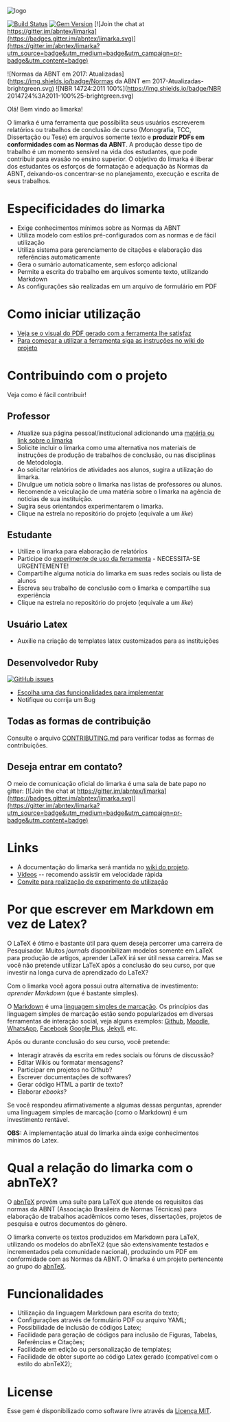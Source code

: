 ![logo](https://raw.githubusercontent.com/wiki/abntex/limarka/imagens/limarka-logo.png)

[![Build Status](https://travis-ci.org/abntex/limarka.svg?branch=master)](https://travis-ci.org/abntex/limarka) [![Gem Version](https://badge.fury.io/rb/limarka.svg)](https://badge.fury.io/rb/limarka) [![Join the chat at https://gitter.im/abntex/limarka](https://badges.gitter.im/abntex/limarka.svg)](https://gitter.im/abntex/limarka?utm_source=badge&utm_medium=badge&utm_campaign=pr-badge&utm_content=badge)

![Normas da ABNT em 2017: Atualizadas](https://img.shields.io/badge/Normas da ABNT em 2017-Atualizadas-brightgreen.svg) ![NBR 14724:2011 100%](https://img.shields.io/badge/NBR 2014724%3A2011-100%25-brightgreen.svg)

Olá! Bem vindo ao limarka!

<!-- Show what you're doing, for who, and why.  -->

O limarka é uma ferramenta que possibilita seus usuários escreverem relatórios ou trabalhos de conclusão de curso (Monografia, TCC, Dissertação ou Tese) em arquivos somente texto e **produzir PDFs em conformidades com as Normas da ABNT**. A produção desse tipo de trabalho é um momento sensível na vida dos estudantes, que pode contribuir para evasão no ensino superior. O objetivo do limarka é liberar dos estudantes os esforços de formatação e adequação às Normas da ABNT, deixando-os concentrar-se no planejamento, execução e escrita de seus trabalhos.


# Especificidades do limarka

<!-- Explain what makes your project special, useful, exciting! -->

* Exige conhecimentos mínimos sobre as Normas da ABNT
* Utiliza modelo com estilos pré-configurados com as normas e de fácil utilização
* Utiliza sistema para gerenciamento de citações e elaboração das referências automaticamente
* Gera o sumário automaticamente, sem esforço adicional
* Permite a escrita do trabalho em arquivos somente texto, utilizando Markdown
* As configurações são realizadas em um arquivo de formulário em PDF

# Como iniciar utilização

<!-- Show how to get started using or contribution to the project -->

- [Veja se o visual do PDF gerado com a ferramenta lhe satisfaz](https://github.com/abntex/trabalho-academico-limarka/releases/download/v0.2.0/xxx-Monografia-projeto.pdf)
- [Para começar a utilizar a ferramenta siga as instruções no wiki do projeto](https://github.com/abntex/limarka/wiki)

# Contribuindo com o projeto

<!-- State what resources and contributions you're looking for -->

Veja como é fácil contribuir! 

## Professor

- Atualize sua página pessoal/institucional adicionando uma [matéria ou link sobre o limarka](https://github.com/abntex/limarka/wiki/Imprensa)
- Solicite incluir o limarka como uma alternativa nos materiais de instruções de produção de trabalhos de conclusão, ou nas disciplinas de Metodologia.
- Ao solicitar relatórios de atividades aos alunos, sugira a utilização do limarka.
- Divulgue um notícia sobre o limarka nas listas de professores ou alunos.
- Recomende a veiculação de uma matéria sobre o limarka na agência de noticias de sua instituição.
- Sugira seus orientandos experimentarem o limarka.
- Clique na estrela no repositório do projeto (equivale a um *like*)

## Estudante

- Utilize o limarka para elaboração de relatórios
- Participe do [experimente de uso da ferramenta](https://github.com/abntex/limarka/wiki/Experimentos) - NECESSITA-SE URGENTEMENTE!
- Compartilhe alguma notícia do limarka em suas redes sociais ou lista de alunos
- Escreva seu trabalho de conclusão com o limarka e compartilhe sua experiência
- Clique na estrela no repositório do projeto (equivale a um *like*)

## Usuário Latex

- Auxilie na criação de templates latex customizados para as instituições

## Desenvolvedor Ruby 

[![GitHub issues](https://img.shields.io/github/issues/abntex/limarka.svg)](https://github.com/abntex/limarka/issues)

- [Escolha uma das funcionalidades para implementar](https://github.com/abntex/limarka/issues)
- Notifique ou corrija um Bug

## Todas as formas de contribuição

Consulte o arquivo [CONTRIBUTING.md](CONTRIBUTING.md) para verificar todas as formas de contribuições.

<!-- Point to other key resources, such as a contributing.md file and a roadmap. -->

## Deseja entrar em contato?

O meio de comunicação oficial do limarka é uma sala de bate papo no gitter: [![Join the chat at https://gitter.im/abntex/limarka](https://badges.gitter.im/abntex/limarka.svg)](https://gitter.im/abntex/limarka?utm_source=badge&utm_medium=badge&utm_campaign=pr-badge&utm_content=badge)

# Links

- A documentação do limarka será mantida no [wiki do projeto](https://github.com/abntex/limarka/wiki).
- [Vídeos](https://www.youtube.com/playlist?list=PLTnAY6TvPRKK6OgGYy3UA0oFdfCfRZesY) -- recomendo assistir em velocidade rápida
- [Convite para realização de experimento de utilização](https://github.com/abntex/limarka/wiki/Experimentos)

# Por que escrever em Markdown em vez de Latex?

O LaTeX é ótimo e bastante útil para quem deseja percorrer uma carreira de Pesquisador. Muitos *journals* disponibilizam modelos somente em LaTeX para produção de artigos, aprender LaTeX irá ser útil nessa carreira. Mas se você não pretende utilizar LaTeX após a conclusão do seu curso, por que investir na longa curva de aprendizado do LaTeX?

Com o limarka você agora possui outra alternativa de investimento: *aprender Markdown* (que é bastante simples).

O [Markdown](https://pt.wikipedia.org/wiki/Markdown) é uma [linguagem simples de marcação](https://en.wikipedia.org/wiki/Lightweight_markup_language). Os princípios das linguagem simples de marcação estão sendo popularizados em diversas ferramentas de interação social, veja alguns exemplos: [Github](https://help.github.com/articles/basic-writing-and-formatting-syntax/), [Moodle](https://docs.moodle.org/23/en/Markdown), [WhatsApp](https://www.whatsapp.com/faq/en/general/26000002), [Facebook](http://wersm.com/facebook-is-testing-rich-text-formatting-with-markdown/) [Google Plus](https://plus.google.com/+SarahHill/posts/TWYwPctEpJp), [Jekyll](http://jekyllrb.com), etc.

Após ou durante conclusão do seu curso, você pretende:

- Interagir através da escrita em redes sociais ou fóruns de discussão?
- Editar Wikis ou formatar mensagens?
- Participar em projetos no Github?
- Escrever documentações de softwares?
- Gerar código HTML a partir de texto?
- Elaborar *ebooks*?

Se você respondeu afirmativamente a algumas dessas perguntas, aprender uma linguagem simples de marcação (como o Markdown) é um investimento rentável.

**OBS:** A implementação atual do limarka ainda exige conhecimentos mínimos do Latex.

# Qual a relação do limarka com o abnTeX?

O [abnTeX](https://github.com/abntex) provém  uma suíte para LaTeX que atende os requisitos das normas da ABNT (Associação Brasileira de Normas Técnicas) para elaboração de trabalhos acadêmicos como teses, dissertações, projetos de pesquisa e outros documentos do gênero.

O limarka converte os textos produzidos em Markdown para LaTeX, utilizando os modelos do abnTeX2 (que são extensivamente testados e incrementados pela comunidade nacional), produzindo um PDF em conformidade com as Normas da ABNT. O limarka é um projeto pertencente ao grupo do [abnTeX](https://github.com/abntex).

# Funcionalidades

- Utilização da linguagem Markdown para escrita do texto;
- Configurações através de formulário PDF ou arquivo YAML;
- Possibilidade de inclusão de códigos Latex;
- Facilidade para geração de códigos para inclusão de Figuras, Tabelas, Referências e Citações;
- Facilidade em edição ou personalização de templates;
- Facilidade de obter suporte ao código Latex gerado (compatível com o estilo do abnTeX2);

# License

Esse gem é disponibilizado como software livre através da [Licença MIT](http://opensource.org/licenses/MIT).

